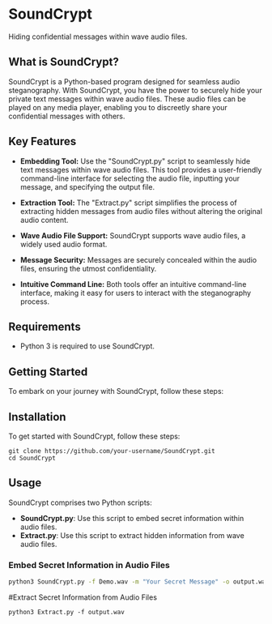 # SoundCrypt
Hiding confidential messages within wave audio files.

## What is SoundCrypt?
SoundCrypt is a Python-based program designed for seamless audio steganography. With SoundCrypt, you have the power to securely hide your private text messages within wave audio files. These audio files can be played on any media player, enabling you to discreetly share your confidential messages with others.

## Key Features
- **Embedding Tool:** Use the "SoundCrypt.py" script to seamlessly hide text messages within wave audio files. This tool provides a user-friendly command-line interface for selecting the audio file, inputting your message, and specifying the output file.

- **Extraction Tool:** The "Extract.py" script simplifies the process of extracting hidden messages from audio files without altering the original audio content.

- **Wave Audio File Support:** SoundCrypt supports wave audio files, a widely used audio format.

- **Message Security:** Messages are securely concealed within the audio files, ensuring the utmost confidentiality.

- **Intuitive Command Line:** Both tools offer an intuitive command-line interface, making it easy for users to interact with the steganography process.

## Requirements
- Python 3 is required to use SoundCrypt.
  
## Getting Started
To embark on your journey with SoundCrypt, follow these steps:

## Installation
To get started with SoundCrypt, follow these steps:

```
git clone https://github.com/your-username/SoundCrypt.git
cd SoundCrypt
```

## Usage
SoundCrypt comprises two Python scripts:
- **SoundCrypt.py**: Use this script to embed secret information within audio files.
- **Extract.py**: Use this script to extract hidden information from wave audio files.

### Embed Secret Information in Audio Files

```bash
python3 SoundCrypt.py -f Demo.wav -m "Your Secret Message" -o output.wav
```
#Extract Secret Information from Audio Files
```
python3 Extract.py -f output.wav
```
